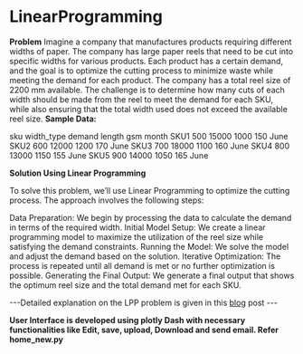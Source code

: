 # LinearProgramming
**Problem**
Imagine a company that manufactures products requiring different widths of paper. The company has large paper reels that need to be cut into specific widths for various products. Each product has a certain demand, and the goal is to optimize the cutting process to minimize waste while meeting the demand for each product.
The company has a total reel size of 2200 mm available. The challenge is to determine how many cuts of each width should be made from the reel to meet the demand for each SKU, while also ensuring that the total width used does not exceed the available reel size.
**Sample Data:**

sku	width_type	demand	length	gsm	month
SKU1	500	15000	1000	150	June
SKU2	600	12000	1200	170	June
SKU3	700	18000	1100	160	June
SKU4	800	13000	1150	155	June
SKU5	900	14000	1050	165	June

**Solution Using Linear Programming**

To solve this problem, we’ll use Linear Programming to optimize the cutting process. The approach involves the following steps:

Data Preparation: We begin by processing the data to calculate the demand in terms of the required width.
Initial Model Setup: We create a linear programming model to maximize the utilization of the reel size while satisfying the demand constraints.
Running the Model: We solve the model and adjust the demand based on the solution.
Iterative Optimization: The process is repeated until all demand is met or no further optimization is possible.
Generating the Final Output: We generate a final output that shows the optimum reel size and the total demand met for each SKU.

 ---Detailed explanation on the LPP problem is given in this [blog]((https://medium.com/p/36374463007e)) post ---

**User Interface is developed using plotly Dash with necessary functionalities like Edit, save, upload, Download and send email. Refer home_new.py**

